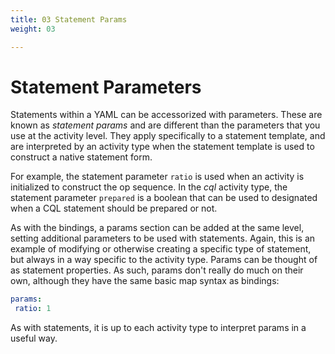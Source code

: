 ```yaml
---
title: 03 Statement Params
weight: 03

---
```


# Statement Parameters

Statements within a YAML can be accessorized with parameters. These are known as _statement params_ and are different
than the parameters that you use at the activity level. They apply specifically to a statement template, and are
interpreted by an activity type when the statement template is used to construct a native statement form.

For example, the statement parameter `ratio` is used when an activity is initialized to construct the op sequence. In
the _cql_ activity type, the statement parameter `prepared` is a boolean that can be used to designated when a CQL
statement should be prepared or not.

As with the bindings, a params section can be added at the same level, setting additional parameters to be used with
statements. Again, this is an example of modifying or otherwise creating a specific type of statement, but always in a
way specific to the activity type. Params can be thought of as statement properties. As such, params don't really do
much on their own, although they have the same basic map syntax as bindings:

```yaml
params:
 ratio: 1
```

As with statements, it is up to each activity type to interpret params in a useful way.

